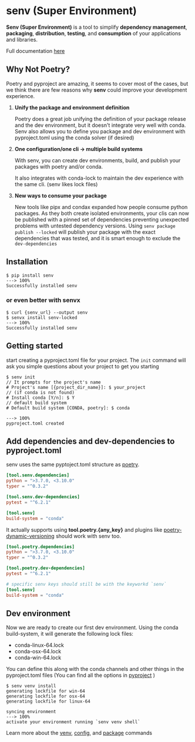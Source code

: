 # senv (Super Environment)

**Senv (Super Environment)** is a tool to simplify **dependency management**, **packaging**, **distribution**, **testing**, and **consumption** of your applications and libraries.

Full documentation [here](https://jorgegarciairazabal.github.io/senv/)

## Why Not Poetry?
Poetry and pyproject are amazing, it seems to cover most of the cases, but we think 
there are few reasons why **senv** could improve your development experience.

1. **Unify the package and environment definition**
   
   Poetry does a great job unifying the definition of your package release
   and the dev environment, but it doesn't integrate very well with conda.
   Senv also allows you to define you package and dev environment
   with pyproject.toml using the conda solver (if desired)

2. **One configuration/one cli -> multiple build systems**
   
   With senv, you can create dev environments, build, and publish your packages with poetry and/or conda.

   It also integrates with conda-lock to maintain the dev experience with the same cli. (senv likes lock files)

3. **New ways to consume your package**

   New tools like pipx and condax expanded how people consume python packages. As they both create isolated environments, 
   your clis can now be published with a pinned set of dependencies preventing unexpected problems with 
   untested dependency versions. Using `senv package publish --locked` will publish your package 
   with the exact dependencies that was tested, and it is smart enough to exclude the `dev-dependencies`


## Installation
<div class="termy">

```console
$ pip install senv
---> 100%
Successfully installed senv
```

</div>

### or even better with senvx

<div class="termy">

```console
$ curl {senv_url} --output senv
$ senvx install senv-locked
---> 100%
Successfully installed senv
```

</div>



## Getting started
start creating a pyproject.toml file for your project.
The `init` command will ask you simple questions about your project to get you starting

<div class="termy">

```console
$ senv init
// It prompts for the project's name
# Project's name [{project_dir_name}]: $ your_project
// (if conda is not found)
# Install conda [Y/n]: $ Y
// default build system
# Default build system [CONDA, poetry]: $ conda

---> 100%
pyproject.toml created
```

</div>


## Add dependencies and dev-dependencies to pyproject.toml

senv uses the same pyptoject.toml structure as [poetry](https://python-poetry.org/docs/pyproject/).

```toml
[tool.senv.dependencies]
python = ">3.7.0, <3.10.0"
typer = "^0.3.2"

[tool.senv.dev-dependencies]
pytest = "^6.2.1"

[tool.senv]
build-system = "conda"
```

It actually supports using **tool.poetry.{any_key}** and plugins like [poetry-dynamic-versioning](https://pypi.org/project/poetry-dynamic-versioning/) should work with senv too.

```toml
[tool.poetry.dependencies]
python = ">3.7.0, <3.10.0"
typer = "^0.3.2"

[tool.poetry.dev-dependencies]
pytest = "^6.2.1"

# specific senv keys should still be with the keyworkd `senv`
[tool.senv] 
build-system = "conda"
```

## Dev environment

Now we are ready to create our first dev environment. Using the conda build-system, it will generate the following lock files:

- conda-linux-64.lock
- conda-osx-64.lock
- conda-win-64.lock

You can define this along with the conda channels and other things in the pyproject.toml files (You can find all the options in [pyproject](./pyproject.md#configuration) )

<div class="termy">

```console
$ senv venv install
generating lockfile for win-64
generating lockfile for osx-64
generating lockfile for linux-64

syncing environment
---> 100%
activate your environment running `senv venv shell`
```

</div>

Learn more about the [venv](docs/venv.md), [config](docs/config.md), and [package](docs/package.md) commands
